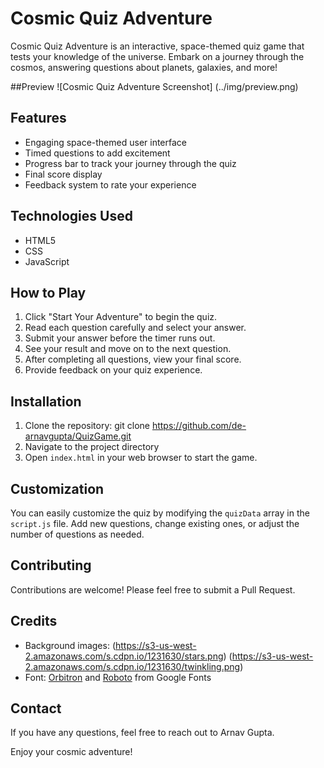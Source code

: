 # Cosmic Quiz Adventure

Cosmic Quiz Adventure is an interactive, space-themed quiz game that tests your knowledge of the universe. Embark on a journey through the cosmos, answering questions about planets, galaxies, and more!

##Preview
![Cosmic Quiz Adventure Screenshot] (../img/preview.png)

## Features

- Engaging space-themed user interface
- Timed questions to add excitement
- Progress bar to track your journey through the quiz
- Final score display
- Feedback system to rate your experience

## Technologies Used

- HTML5
- CSS
- JavaScript

## How to Play

1. Click "Start Your Adventure" to begin the quiz.
2. Read each question carefully and select your answer.
3. Submit your answer before the timer runs out.
4. See your result and move on to the next question.
5. After completing all questions, view your final score.
6. Provide feedback on your quiz experience.

## Installation

1. Clone the repository: git clone https://github.com/de-arnavgupta/QuizGame.git
2. Navigate to the project directory
3. Open `index.html` in your web browser to start the game.

## Customization

You can easily customize the quiz by modifying the `quizData` array in the `script.js` file. Add new questions, change existing ones, or adjust the number of questions as needed.

## Contributing

Contributions are welcome! Please feel free to submit a Pull Request.

## Credits

- Background images: (https://s3-us-west-2.amazonaws.com/s.cdpn.io/1231630/stars.png) (https://s3-us-west-2.amazonaws.com/s.cdpn.io/1231630/twinkling.png)
- Font: [Orbitron](https://fonts.google.com/specimen/Orbitron) and [Roboto](https://fonts.google.com/specimen/Roboto) from Google Fonts

## Contact

If you have any questions, feel free to reach out to Arnav Gupta.

Enjoy your cosmic adventure!
